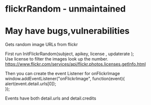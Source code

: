 # flickrRandom - unmaintained
# May have bugs,vulnerabilities
Gets random image URLs from flickr  


First run InitFlickrRandom(subject, apikey, license <optional>, updaterate <optional>);  
Use license to filter the images look up the number. https://www.flickr.com/services/api/flickr.photos.licenses.getInfo.html
  
Then you can create the event Listener for onFlickrImage  
window.addEventListener("onFlickrImage", function(event){  
alert(event.detail.urls[0]);  
});  
  
  
Events have both detail.urls and detail.credits

